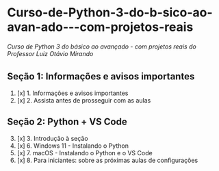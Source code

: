 # Curso-de-Python-3-do-b-sico-ao-avan-ado---com-projetos-reais
###### Curso de Python 3 do básico ao avançado - com projetos reais do Professor Luiz Otávio Mirando

## Seção 1: Informações e avisos importantes

1. [x] 1. Informações e avisos importantes
2. [x] 2. Assista antes de prosseguir com as aulas 

## Seção 2: Python + VS Code

3. [x] 3. Introdução à seção
6. [x] 6. Windows 11 - Instalando o Python
7. [x] 7. macOS - Instalando o Python e o VS Code
8. [x] 8. Para iniciantes: sobre as próximas aulas de configurações